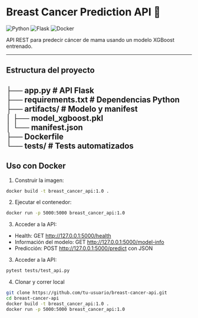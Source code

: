 # Breast Cancer Prediction API 🚀

![Python](https://img.shields.io/badge/python-3.11-blue)
![Flask](https://img.shields.io/badge/flask-3.1.3-orange)
![Docker](https://img.shields.io/badge/docker-ready-brightgreen)

API REST para predecir cáncer de mama usando un modelo XGBoost entrenado.

---  
## Estructura del proyecto  

├── app.py # API Flask  
├── requirements.txt # Dependencias Python  
├── artifacts/ # Modelo y manifest  
│ ├── model_xgboost.pkl  
│ └── manifest.json  
├── Dockerfile  
└── tests/ # Tests automatizados  
---

## Uso con Docker

1. Construir la imagen:

```bash
docker build -t breast_cancer_api:1.0 .
```  
2. Ejecutar el contenedor:
```bash
docker run -p 5000:5000 breast_cancer_api:1.0
```

3. Acceder a la API:
- Health: GET http://127.0.0.1:5000/health
- Información del modelo: GET http://127.0.0.1:5000/model-info
- Predicción: POST http://127.0.0.1:5000/predict con JSON


3. Acceder a la API:
```bash
pytest tests/test_api.py
```

4. Clonar y correr local
```bash
git clone https://github.com/tu-usuario/breast-cancer-api.git
cd breast-cancer-api
docker build -t breast_cancer_api:1.0 .
docker run -p 5000:5000 breast_cancer_api:1.0
```
